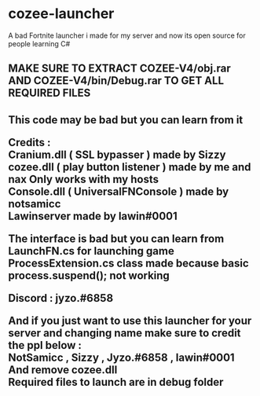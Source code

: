 # cozee-launcher
A bad Fortnite launcher i made for my server and now its open source for people learning C#

<h2> MAKE SURE TO EXTRACT COZEE-V4/obj.rar AND COZEE-V4/bin/Debug.rar TO GET ALL REQUIRED FILES <h2/>

**This code may be bad but you can learn from it**

**Credits :**
<br/>
Cranium.dll ( SSL bypasser ) made by Sizzy
<br/>
cozee.dll ( play button listener ) made by me and nax Only works with my hosts
<br/>
Console.dll ( UniversalFNConsole ) made by notsamicc
<br/>
Lawinserver made by lawin#0001
<br/>

The interface is bad but you can learn from LaunchFN.cs for launching game
<br/> 
ProcessExtension.cs class made because basic process.suspend(); not working 
<br/>

Discord : jyzo.#6858

And if you just want to use this launcher for your server and changing name make sure to credit the ppl below :
<br/>
**NotSamicc , Sizzy , Jyzo.#6858 , lawin#0001**
<br/>
And remove cozee.dll
<br/>
Required files to launch are in debug folder 
